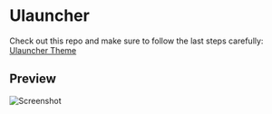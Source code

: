 # Ulauncher

Check out this repo and make sure to follow the last steps carefully: [Ulauncher Theme](https://github.com/kayozxo/ulauncher-liquid-glass)

## Preview

![Screenshot](SS9.png)
